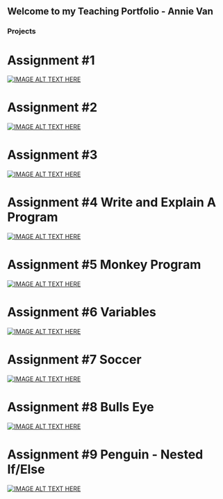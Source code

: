 ## Welcome to my Teaching Portfolio - Annie Van

### Projects

# Assignment #1
[![IMAGE ALT TEXT HERE](https://img.youtube.com/vi/4Pz62FRO8Z4/0.jpg)](https://www.youtube.com/watch?v=4Pz62FRO8Z4)


# Assignment #2
[![IMAGE ALT TEXT HERE](https://img.youtube.com/vi/OdbjW8mn4Jo/0.jpg)](https://www.youtube.com/watch?v=OdbjW8mn4Jo)


# Assignment #3
[![IMAGE ALT TEXT HERE](https://img.youtube.com/vi/-FLNuwpSMvM/0.jpg)](https://www.youtube.com/watch?v=-FLNuwpSMvM)

# Assignment #4 Write and Explain A Program
[![IMAGE ALT TEXT HERE](https://img.youtube.com/vi/dVYqZrT82oc/0.jpg)](https://www.youtube.com/watch?v=dVYqZrT82oc)

# Assignment #5 Monkey Program
[![IMAGE ALT TEXT HERE](https://img.youtube.com/vi/9xfgNsPDbT4/0.jpg)](https://www.youtube.com/watch?v=9xfgNsPDbT4)

# Assignment #6 Variables
[![IMAGE ALT TEXT HERE](https://img.youtube.com/vi/eHEQ53aLnQE/0.jpg)](https://www.youtube.com/watch?v=eHEQ53aLnQE)

# Assignment #7 Soccer
[![IMAGE ALT TEXT HERE](https://img.youtube.com/vi/Mb1tdcdGeU0/0.jpg)](https://www.youtube.com/watch?v=Mb1tdcdGeU0)

# Assignment #8 Bulls Eye
[![IMAGE ALT TEXT HERE](https://img.youtube.com/vi/bhjUHjdfFk4/0.jpg)](https://www.youtube.com/watch?v=bhjUHjdfFk4)

# Assignment #9 Penguin - Nested If/Else
[![IMAGE ALT TEXT HERE](https://img.youtube.com/vi/2mZUF4r-XQc/0.jpg)](https://www.youtube.com/watch?v=2mZUF4r-XQc)
